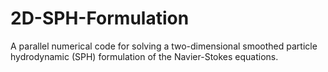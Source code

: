 # 2D-SPH-Formulation
A parallel numerical code for solving a two-dimensional smoothed particle hydrodynamic (SPH) formulation of the Navier-Stokes equations.
